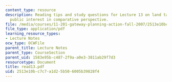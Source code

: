 ```yaml
---
content_type: resource
description: Reading tips and study questions for Lecture 13 on land takings and the
  public interest in comparative perspective.
file: /media/courses/11-201-gateway-planning-action-fall-2007/2513e10bc7c7a1d25b506005b39828f4_read13.pdf
file_type: application/pdf
learning_resource_types:
- Lecture Notes
ocw_type: OCWFile
parent_title: Lecture Notes
parent_type: CourseSection
parent_uid: 1583e95b-c487-2f9a-a0e3-3811ab29f7d3
resourcetype: Document
title: read13.pdf
uid: 2513e10b-c7c7-a1d2-5b50-6005b39828f4
---
```

